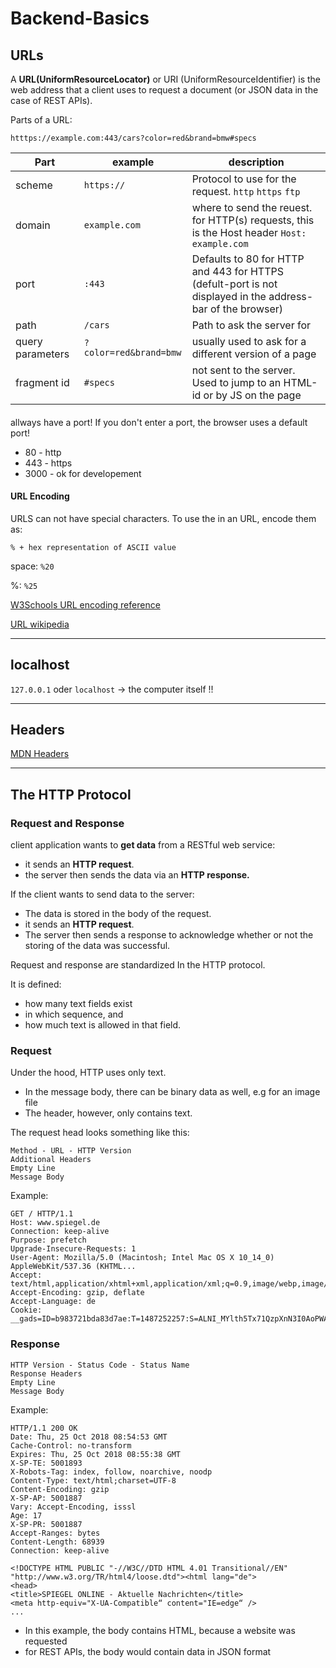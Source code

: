 # Backend-Basics

## URLs

A **URL(UniformResourceLocator)** or URI (UniformResourceIdentifier) is the web address that a client uses to request a document (or JSON data in the case of REST APIs).

Parts of a URL:

```
htttps://example.com:443/cars?color=red&brand=bmw#specs
```

<!-- <img src="./assets/urls.png" alt="urls.png" style="zoom:50%;" /> -->


| Part             | example                | description                                                  |
| ---------------- | ---------------------- | ------------------------------------------------------------ |
| scheme           | `https://`             | Protocol to use for the request. `http` `https` `ftp`        |
| domain           | `example.com`          | where to send the reuest. for HTTP(s) requests, this is the Host header `Host: example.com` |
| port             | `:443`                 | Defaults to 80 for HTTP and 443 for HTTPS (defult-port is not displayed in the address-bar of the browser) |
| path             | `/cars`                | Path to ask the server for                                   |
| query parameters | `?color=red&brand=bmw` | usually used to ask for a different version of a page        |
| fragment id      | `#specs`               | not sent to the server. Used to jump to an HTML-id or by JS on the page |

#### 



allways have a port! If you don't enter a port, the browser uses a default port!

- 80 - http
- 443 - https
- 3000 - ok for developement



#### URL Encoding

URLS can not have special characters. To use the in an URL, encode them as:

`% + hex representation of ASCII value`

space: `%20`

%: `%25`

[W3Schools URL encoding reference](https://www.w3schools.com/tags/ref_urlencode.ASP)



[URL wikipedia](https://en.wikipedia.org/wiki/URL)

   

<!-- <img src="../BACKEND/assets/how urls work.png" alt="how urls work" style="zoom: 40%;" /> -->





---

## localhost

`127.0.0.1` oder `localhost` -> the computer itself !!

---

## Headers

[MDN Headers](https://developer.mozilla.org/en-US/docs/Web/HTTP/Headers)

---

## The HTTP Protocol

### Request and Response

client application wants to **get data** from a RESTful web service:

- it sends an **HTTP request**. 
- the server then sends the data via an **HTTP response.**

If the client wants to send data to the server: 

- The data is stored in the body of the request. 
- it sends an **HTTP request**. 
- The server then sends a response to acknowledge whether or not the storing of the data was successful.

Request and response are standardized In the HTTP protocol. 

It is defined: 

- how many text fields exist
- in which sequence, and 
- how much text is allowed in that field.

### Request

Under the hood, HTTP uses only text. 

- In the message body, there can be binary data as well, e.g for an image file 
- The header, however, only contains text.

The request head looks something like this:

```
Method - URL - HTTP Version
Additional Headers
Empty Line
Message Body
```

<!-- <img src="./assets/request.png" alt="request.png" style="zoom:50%;" /> -->

Example:

```
GET / HTTP/1.1
Host: www.spiegel.de
Connection: keep-alive
Purpose: prefetch
Upgrade-Insecure-Requests: 1
User-Agent: Mozilla/5.0 (Macintosh; Intel Mac OS X 10_14_0) AppleWebKit/537.36 (KHTML...
Accept: text/html,application/xhtml+xml,application/xml;q=0.9,image/webp,image/apng,*/
Accept-Encoding: gzip, deflate
Accept-Language: de
Cookie: __gads=ID=b983721bda83d7ae:T=1487252257:S=ALNI_MYlth5Tx71QzpXnN3I0AoPWAu4Uog;...
```

### Response

```
HTTP Version - Status Code - Status Name
Response Headers
Empty Line
Message Body
```

<!-- <img src="./assets/response.png" alt="response" style="zoom:50%;" />  -->

Example:

```
HTTP/1.1 200 OK
Date: Thu, 25 Oct 2018 08:54:53 GMT
Cache-Control: no-transform
Expires: Thu, 25 Oct 2018 08:55:38 GMT
X-SP-TE: 5001893
X-Robots-Tag: index, follow, noarchive, noodp
Content-Type: text/html;charset=UTF-8
Content-Encoding: gzip
X-SP-AP: 5001887
Vary: Accept-Encoding, isssl
Age: 17
X-SP-PR: 5001887
Accept-Ranges: bytes
Content-Length: 68939
Connection: keep-alive

<!DOCTYPE HTML PUBLIC "-//W3C//DTD HTML 4.01 Transitional//EN"
"http://www.w3.org/TR/html4/loose.dtd"><html lang="de">
<head>
<title>SPIEGEL ONLINE - Aktuelle Nachrichten</title>
<meta http-equiv="X-UA-Compatible“ content="IE=edge“ />
...
```

- In this example, the body contains HTML, because a website was requested 
- for REST APIs, the body would contain data in JSON format
